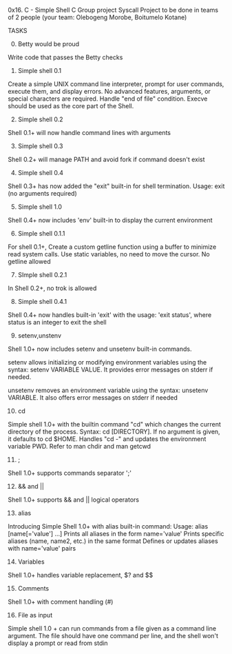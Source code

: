0x16. C - Simple Shell
C
Group project
Syscall
Project to be done in teams of 2 people (your team: Olebogeng Morobe, Boitumelo Kotane)

TASKS

0. Betty would be proud

Write code that passes the Betty checks

1. Simple shell 0.1

Create a simple UNIX command line interpreter, prompt for user commands, execute them, and display errors. No advanced features, arguments, or special characters are required. Handle "end of file" condition. Execve should be used as the core part of the Shell.

2. Simple shell 0.2

Shell 0.1+ will now handle command lines with arguments

3. Simple shell 0.3

Shell 0.2+ will manage PATH and avoid fork if command doesn't exist

4. Simple shell 0.4

Shell 0.3+ has now added the "exit" built-in for shell termination. Usage: exit (no arguments required)

5. Simple shell 1.0

Shell 0.4+ now includes 'env' built-in to display the current environment

6. Simple shell 0.1.1

For shell 0.1+, Create a custom getline function using a buffer to minimize read system calls. Use static variables, no need to move the cursor. No getline allowed

7. SImple shell 0.2.1

In Shell 0.2+, no trok is allowed

8. Simple shell 0.4.1

Shell 0.4+ now handles built-in 'exit' with the usage: 'exit status', where status is an integer to exit the shell

9. setenv,unstenv

Shell 1.0+ now includes setenv and unsetenv built-in commands. 

setenv allows initializing or modifying environment variables using the syntax: setenv VARIABLE VALUE. It provides error messages on stderr if needed.

unsetenv removes an environment variable using the syntax: unsetenv VARIABLE. It also offers error messages on stderr if needed

10. cd 

Simple shell 1.0+ with the builtin command "cd" which changes the current directory of the process. Syntax: cd [DIRECTORY]. If no argument is given, it defaults to cd $HOME. Handles "cd -" and updates the environment variable PWD. Refer to man chdir and man getcwd

11. ;

Shell 1.0+ supports commands separator ';'

12. && and ||

Shell 1.0+ supports && and || logical operators

13. alias

Introducing Simple Shell 1.0+ with alias built-in command:
Usage: alias [name[='value'] ...]
Prints all aliases in the form name='value'
Prints specific aliases (name, name2, etc.) in the same format
Defines or updates aliases with name='value' pairs

14. Variables

Shell 1.0+ handles variable replacement, $? and $$

15. Comments

Shell 1.0+ with comment handling (#)

16. File as input

Simple shell 1.0 + can run commands from a file given as a command line argument. The file should have one command per line, and the shell won't display a prompt or read from stdin
